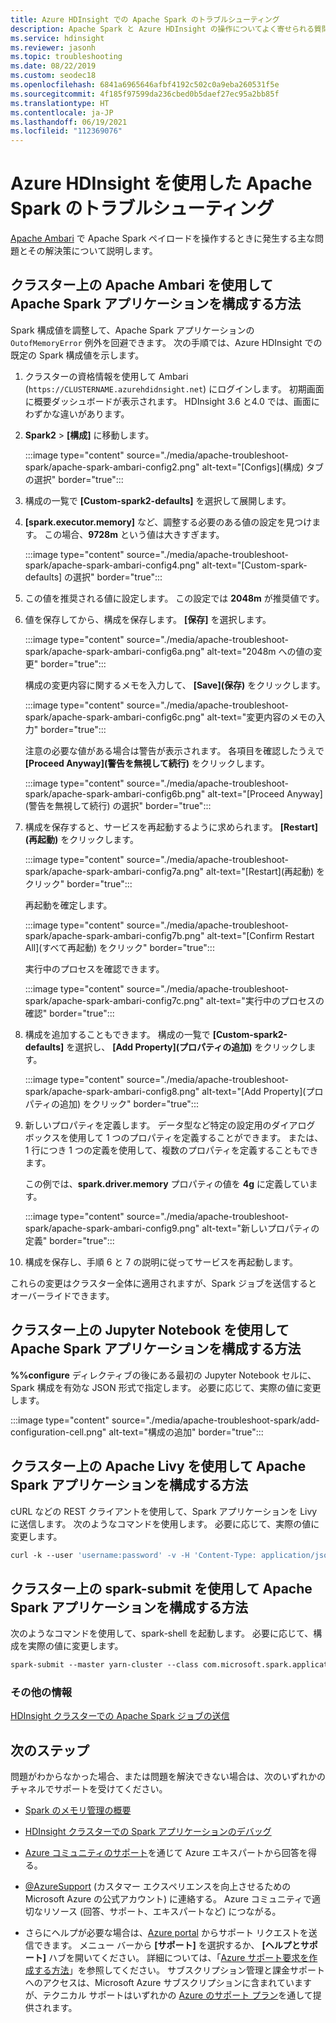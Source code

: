```yaml
---
title: Azure HDInsight での Apache Spark のトラブルシューティング
description: Apache Spark と Azure HDInsight の操作についてよく寄せられる質問とその回答を示します。
ms.service: hdinsight
ms.reviewer: jasonh
ms.topic: troubleshooting
ms.date: 08/22/2019
ms.custom: seodec18
ms.openlocfilehash: 6841a6965646afbf4192c502c0a9eba260531f5e
ms.sourcegitcommit: 4f185f97599da236cbed0b5daef27ec95a2bb85f
ms.translationtype: HT
ms.contentlocale: ja-JP
ms.lasthandoff: 06/19/2021
ms.locfileid: "112369076"
---
```

# <a name="troubleshoot-apache-spark-by-using-azure-hdinsight"></a>Azure HDInsight を使用した Apache Spark のトラブルシューティング

[Apache Ambari](https://ambari.apache.org/) で Apache Spark ペイロードを操作するときに発生する主な問題とその解決策について説明します。

## <a name="how-do-i-configure-an-apache-spark-application-by-using-apache-ambari-on-clusters"></a>クラスター上の Apache Ambari を使用して Apache Spark アプリケーションを構成する方法

Spark 構成値を調整して、Apache Spark アプリケーションの `OutofMemoryError` 例外を回避できます。 次の手順では、Azure HDInsight での既定の Spark 構成値を示します。

1. クラスターの資格情報を使用して Ambari (`https://CLUSTERNAME.azurehdidnsight.net`) にログインします。 初期画面に概要ダッシュボードが表示されます。 HDInsight 3.6 と4.0 では、画面にわずかな違いがあります。

1. **Spark2** >  **[構成]** に移動します。

    :::image type="content" source="./media/apache-troubleshoot-spark/apache-spark-ambari-config2.png" alt-text="[Configs]\(構成\) タブの選択" border="true":::

1. 構成の一覧で **[Custom-spark2-defaults]** を選択して展開します。

1. **[spark.executor.memory]** など、調整する必要のある値の設定を見つけます。 この場合、**9728m** という値は大きすぎます。

    :::image type="content" source="./media/apache-troubleshoot-spark/apache-spark-ambari-config4.png" alt-text="[Custom-spark-defaults] の選択" border="true":::

1. この値を推奨される値に設定します。 この設定では **2048m** が推奨値です。

1. 値を保存してから、構成を保存します。 **[保存]** を選択します。

    :::image type="content" source="./media/apache-troubleshoot-spark/apache-spark-ambari-config6a.png" alt-text="2048m への値の変更" border="true":::

    構成の変更内容に関するメモを入力して、 **[Save]\(保存\)** をクリックします。

    :::image type="content" source="./media/apache-troubleshoot-spark/apache-spark-ambari-config6c.png" alt-text="変更内容のメモの入力" border="true":::

    注意の必要な値がある場合は警告が表示されます。 各項目を確認したうえで **[Proceed Anyway]\(警告を無視して続行\)** をクリックします。

    :::image type="content" source="./media/apache-troubleshoot-spark/apache-spark-ambari-config6b.png" alt-text="[Proceed Anyway]\(警告を無視して続行\) の選択" border="true":::

1. 構成を保存すると、サービスを再起動するように求められます。 **[Restart]\(再起動\)** をクリックします。

    :::image type="content" source="./media/apache-troubleshoot-spark/apache-spark-ambari-config7a.png" alt-text="[Restart]\(再起動\) をクリック" border="true":::

    再起動を確定します。

    :::image type="content" source="./media/apache-troubleshoot-spark/apache-spark-ambari-config7b.png" alt-text="[Confirm Restart All]\(すべて再起動\) をクリック" border="true":::

    実行中のプロセスを確認できます。

    :::image type="content" source="./media/apache-troubleshoot-spark/apache-spark-ambari-config7c.png" alt-text="実行中のプロセスの確認" border="true":::

1. 構成を追加することもできます。 構成の一覧で **[Custom-spark2-defaults]** を選択し、 **[Add Property]\(プロパティの追加\)** をクリックします。

    :::image type="content" source="./media/apache-troubleshoot-spark/apache-spark-ambari-config8.png" alt-text="[Add Property]\(プロパティの追加\) をクリック" border="true":::

1. 新しいプロパティを定義します。 データ型など特定の設定用のダイアログ ボックスを使用して 1 つのプロパティを定義することができます。 または、1 行につき 1 つの定義を使用して、複数のプロパティを定義することもできます。

    この例では、**spark.driver.memory** プロパティの値を **4g** に定義しています。

    :::image type="content" source="./media/apache-troubleshoot-spark/apache-spark-ambari-config9.png" alt-text="新しいプロパティの定義" border="true":::

1. 構成を保存し、手順 6 と 7 の説明に従ってサービスを再起動します。

これらの変更はクラスター全体に適用されますが、Spark ジョブを送信するとオーバーライドできます。

## <a name="how-do-i-configure-an-apache-spark-application-by-using-a-jupyter-notebook-on-clusters"></a>クラスター上の Jupyter Notebook を使用して Apache Spark アプリケーションを構成する方法

**%%configure** ディレクティブの後にある最初の Jupyter Notebook セルに、Spark 構成を有効な JSON 形式で指定します。 必要に応じて、実際の値に変更します。

:::image type="content" source="./media/apache-troubleshoot-spark/add-configuration-cell.png" alt-text="構成の追加" border="true":::

## <a name="how-do-i-configure-an-apache-spark-application-by-using-apache-livy-on-clusters"></a>クラスター上の Apache Livy を使用して Apache Spark アプリケーションを構成する方法

cURL などの REST クライアントを使用して、Spark アプリケーションを Livy に送信します。 次のようなコマンドを使用します。 必要に応じて、実際の値に変更します。

```apache
curl -k --user 'username:password' -v -H 'Content-Type: application/json' -X POST -d '{ "file":"wasb://container@storageaccountname.blob.core.windows.net/example/jars/sparkapplication.jar", "className":"com.microsoft.spark.application", "numExecutors":4, "executorMemory":"4g", "executorCores":2, "driverMemory":"8g", "driverCores":4}'  
```

## <a name="how-do-i-configure-an-apache-spark-application-by-using-spark-submit-on-clusters"></a>クラスター上の spark-submit を使用して Apache Spark アプリケーションを構成する方法

次のようなコマンドを使用して、spark-shell を起動します。 必要に応じて、構成を実際の値に変更します。

```apache
spark-submit --master yarn-cluster --class com.microsoft.spark.application --num-executors 4 --executor-memory 4g --executor-cores 2 --driver-memory 8g --driver-cores 4 /home/user/spark/sparkapplication.jar
```

### <a name="additional-reading"></a>その他の情報

[HDInsight クラスターでの Apache Spark ジョブの送信](/archive/blogs/azuredatalake/spark-job-submission-on-hdinsight-101)

## <a name="next-steps"></a>次のステップ

問題がわからなかった場合、または問題を解決できない場合は、次のいずれかのチャネルでサポートを受けてください。

* [Spark のメモリ管理の概要](https://spark.apache.org/docs/latest/tuning.html#memory-management-overview)

* [HDInsight クラスターでの Spark アプリケーションのデバッグ](/archive/blogs/azuredatalake/spark-debugging-101)

* [Azure コミュニティのサポート](https://azure.microsoft.com/support/community/)を通じて Azure エキスパートから回答を得る。

* [@AzureSupport](https://twitter.com/azuresupport) (カスタマー エクスペリエンスを向上させるための Microsoft Azure の公式アカウント) に連絡する。 Azure コミュニティで適切なリソース (回答、サポート、エキスパートなど) につながる。

* さらにヘルプが必要な場合は、[Azure portal](https://portal.azure.com/?#blade/Microsoft_Azure_Support/HelpAndSupportBlade/) からサポート リクエストを送信できます。 メニュー バーから **[サポート]** を選択するか、 **[ヘルプとサポート]** ハブを開いてください。 詳細については、「[Azure サポート要求を作成する方法](../../azure-portal/supportability/how-to-create-azure-support-request.md)」を参照してください。 サブスクリプション管理と課金サポートへのアクセスは、Microsoft Azure サブスクリプションに含まれていますが、テクニカル サポートはいずれかの [Azure のサポート プラン](https://azure.microsoft.com/support/plans/)を通して提供されます。
